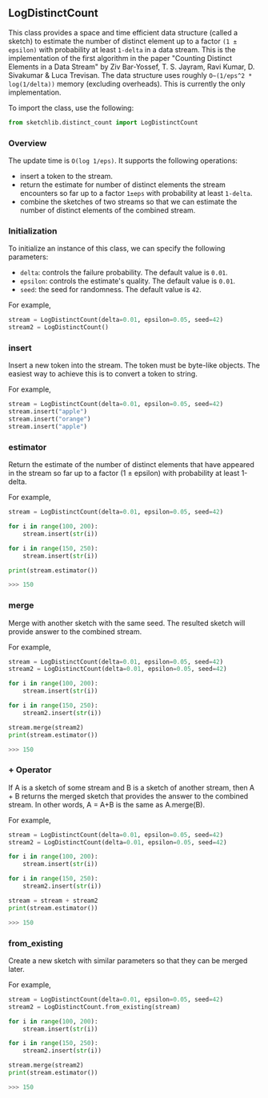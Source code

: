 ## LogDistinctCount

This class provides a space and time efficient data structure (called a sketch) to estimate the number of distinct element up to a factor `(1 ± epsilon)` with probability at least `1-delta` in a data stream. This is the implementation of the first algorithm in the paper "Counting Distinct Elements in a Data Stream" by Ziv Bar-Yossef, T. S. Jayram, Ravi Kumar, D. Sivakumar & Luca Trevisan. The data structure uses roughly `O~(1/eps^2 * log(1/delta))` memory (excluding overheads). This is currently the only implementation.


To import the class, use the following:

```python
from sketchlib.distinct_count import LogDistinctCount
```

### Overview

The update time is `O(log 1/eps)`. It supports the following operations:

- insert a token to the stream.
- return the estimate for number of distinct elements the stream encounters so far up to a factor `1±eps` with probability at least `1-delta`.
- combine the sketches of two streams so that we can estimate the number of distinct elements of the combined stream.

### Initialization

To initialize an instance of this class, we can specify the following parameters:

- `delta`: controls the failure probability. The default value is `0.01`.
- `epsilon`: controls the estimate's quality. The default value is `0.01`.
- `seed`: the seed for randomness. The default value is `42`.


For example,

```python
stream = LogDistinctCount(delta=0.01, epsilon=0.05, seed=42)
stream2 = LogDistinctCount()
```

### insert

Insert a new token into the stream. The token must be byte-like objects. The easiest way to achieve this is to convert a token to string.

For example,

```python
stream = LogDistinctCount(delta=0.01, epsilon=0.05, seed=42)
stream.insert("apple")
stream.insert("orange")
stream.insert("apple")
```

### estimator

Return the estimate of the number of distinct elements that have appeared in the stream so far up to a factor (1 ± epsilon) with probability at least 1-delta.

For example,

```python
stream = LogDistinctCount(delta=0.01, epsilon=0.05, seed=42)

for i in range(100, 200):
    stream.insert(str(i))

for i in range(150, 250):
    stream.insert(str(i))

print(stream.estimator())

>>> 150

```

### merge

Merge with another sketch with the same seed. The resulted sketch will provide answer to the combined stream.

For example,

```python
stream = LogDistinctCount(delta=0.01, epsilon=0.05, seed=42)
stream2 = LogDistinctCount(delta=0.01, epsilon=0.05, seed=42)

for i in range(100, 200):
    stream.insert(str(i))

for i in range(150, 250):
    stream2.insert(str(i))

stream.merge(stream2)
print(stream.estimator())

>>> 150

```

### + Operator

If A is a sketch of some stream and B is a sketch of another stream, then A + B returns the merged sketch that provides the answer to the combined stream. In other words, A = A+B is the same as A.merge(B). 

For example,

```python
stream = LogDistinctCount(delta=0.01, epsilon=0.05, seed=42)
stream2 = LogDistinctCount(delta=0.01, epsilon=0.05, seed=42)

for i in range(100, 200):
    stream.insert(str(i))

for i in range(150, 250):
    stream2.insert(str(i))

stream = stream + stream2
print(stream.estimator())

>>> 150

```

### from_existing 

Create a new sketch with similar parameters so that they can be merged later.

For example,

```python
stream = LogDistinctCount(delta=0.01, epsilon=0.05, seed=42)
stream2 = LogDistinctCount.from_existing(stream)

for i in range(100, 200):
    stream.insert(str(i))

for i in range(150, 250):
    stream2.insert(str(i))

stream.merge(stream2)
print(stream.estimator())

>>> 150

```